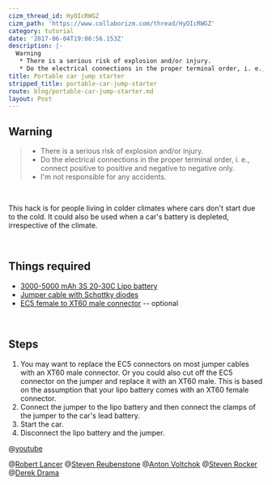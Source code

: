 ```yaml
---
cizm_thread_id: HyOIcRWGZ
cizm_path: 'https://www.collaborizm.com/thread/HyOIcRWGZ'
category: tutorial
date: '2017-06-04T19:06:56.153Z'
description: |-
  Warning
   * There is a serious risk of explosion and/or injury.
   * Do the electrical connections in the proper terminal order, i. e.,…
title: Portable car jump starter
stripped_title: portable-car-jump-starter
route: blog/portable-car-jump-starter.md
layout: Post
---
```

## Warning
> * There is a serious risk of explosion and/or injury.
> * Do the electrical connections in the proper terminal order, i. e., connect positive to positive and negative to negative only.
> * I'm not responsible for any accidents.

&nbsp;

This hack is for people living in colder climates where cars don't start due to the cold. It could also be used when a car's battery is depleted, irrespective of the climate.

&nbsp;

## Things required
- [3000-5000 mAh 3S 20-30C Lipo battery](https://hobbyking.com/en_us/turnigy-3000mah-3s-20c-lipo-pack.html)
- [Jumper cable with Schottky diodes](http://www.ebay.com/itm/Car-Jump-Starter-Clamps-Emergency-Lead-Cable-Battery-Alligator-Clips-/112263708457)
- [EC5 female to XT60 male connector](http://www.ebay.com/itm/1pce-XT60-Male-to-EC5-female-No-Wire-adapter-for-LIPO-BATTERY-/222186509803?hash=item33bb5915eb:g:uZYAAOSw~y9ZCdGt) -- optional

&nbsp;

## Steps
1. You may want to replace the EC5 connectors on most jumper cables with an XT60 male connector. Or you could also cut off the EC5 connector on the jumper and replace it with an XT60 male. This is based on the assumption that your lipo battery comes with an XT60 female connector.
2. Connect the jumper to the lipo battery and then connect the clamps of the jumper to the car's lead battery.
3. Start the car.
4. Disconnect the lipo battery and the jumper.

@[youtube](​https://www.youtube.com/watch?v=MLVvnsT07nk)

@[Robert Lancer](21339) @[Steven Reubenstone](1) @[Anton Voltchok](4kvzVlj5e) @[Steven Rocker](14280) @[Derek Drama](rJu_bPP7l)
